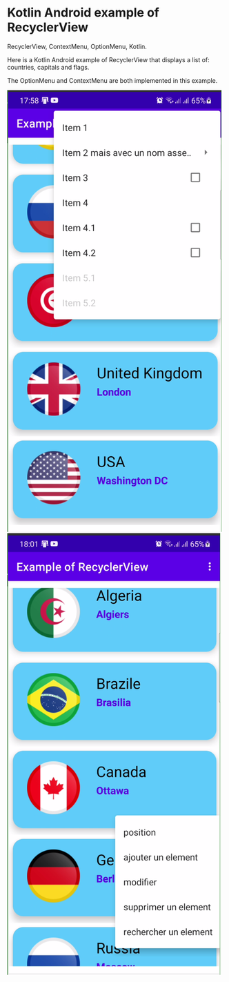 #  Kotlin Android example of RecyclerView 
RecyclerView, ContextMenu, OptionMenu, Kotlin.


Here is a Kotlin Android example of RecyclerView that displays a list of: countries, capitals and flags.

The OptionMenu and ContextMenu are both implemented in this example.


![alt text](https://github.com/myyoucef/exa_RecyclerV_kt/blob/04d2bdd1a9c6b6a316c2c067b4b62d218cf1e102/Capture%202022-04-20%20175909.png?raw=true)
![alt text](https://github.com/myyoucef/exa_RecyclerV_kt/blob/04d2bdd1a9c6b6a316c2c067b4b62d218cf1e102/Capture%202022-04-20%20180220.png?raw=true)
